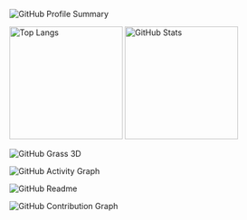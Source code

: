 <!-- GitHub Profile Summary Card -->
![GitHub Profile Summary](http://github-profile-summary-cards.vercel.app/api/cards/profile-details?username=s1f10210254&theme=react)

<!-- GitHub Stats & Top Languages -->
<p align="left">
  <img alt="Top Langs" height="200px" src="https://github-readme-stats.vercel.app/api/top-langs/?username=s1f10210254&layout=compact&count_private=true&show_icons=true&theme=react" />
  <img alt="GitHub Stats" height="200px" src="http://github-profile-summary-cards.vercel.app/api/cards/stats?username=s1f10210254&theme=react" />
</p>

<!-- 3D GitHub Grass Graph -->
<!-- 注意: 3Dの草グラフはスクリーンショットでの表示になります。 -->
![GitHub Grass 3D](ここに3D草グラフの画像リンク)

<!-- GitHub Activity Graph -->
![GitHub Activity Graph](https://activity-graph.herokuapp.com/graph?username=s1f10210254&theme=react-dark)

<!-- GitHub Repository Card -->
<!-- リポジトリ名は適宜変更してください -->
![GitHub Readme](https://github-readme-stats.vercel.app/api/pin/?username=s1f10210254&repo=ArMapSns&theme=react)

<!-- GitHub Contribution Graph -->
![GitHub Contribution Graph](https://github-profile-trophy.vercel.app/?username=s1f10210254&theme=onedark)


